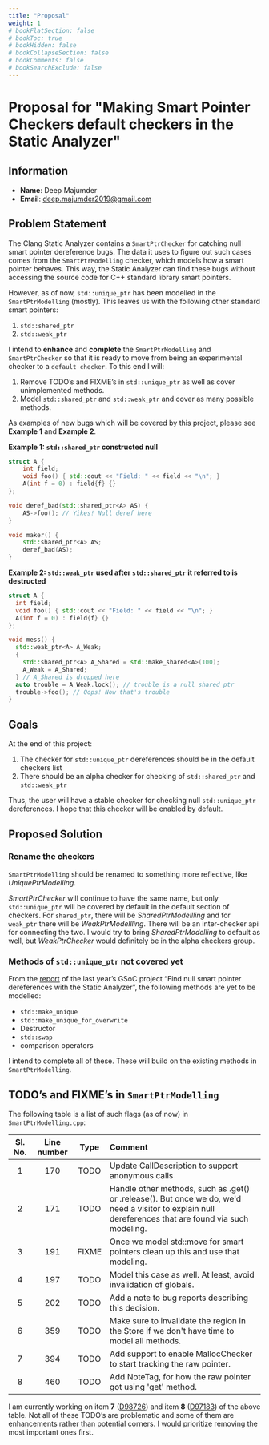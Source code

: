 ```yaml
---
title: "Proposal"
weight: 1
# bookFlatSection: false
# bookToc: true
# bookHidden: false
# bookCollapseSection: false
# bookComments: false
# bookSearchExclude: false
---
```


# Proposal for "Making Smart Pointer Checkers default checkers in the Static Analyzer"

## Information

- **Name**: Deep Majumder
- **Email**: deep.majumder2019@gmail.com

## Problem Statement

The Clang Static Analyzer contains a `SmartPtrChecker` for catching null smart pointer dereference bugs. The data it uses to figure out such cases comes from the `SmartPtrModelling` checker, which models how a smart pointer behaves. This way, the Static Analyzer can find these bugs without accessing the source code for C++ standard library smart pointers.

However, as of now, `std::unique_ptr` has been modelled in the `SmartPtrModelling` (mostly). This leaves us with the following other standard smart pointers:

1) `std::shared_ptr`
2) `std::weak_ptr`

I intend to **enhance** and **complete** the `SmartPtrModelling` and `SmartPtrChecker` so that it is ready to move from being an experimental checker to a `default checker`. To this end I will:
1) Remove TODO’s and FIXME’s in `std::unique_ptr` as well as cover unimplemented methods.
1) Model `std::shared_ptr` and `std::weak_ptr` and cover as many possible methods.

As examples of new bugs which will be covered by this project, please see **Example 1** and **Example 2**.

**Example 1: `std::shared_ptr` constructed null**
```cpp
struct A {
    int field;
    void foo() { std::cout << "Field: " << field << "\n"; }
    A(int f = 0) : field{f} {}
};

void deref_bad(std::shared_ptr<A> AS) {
    AS->foo(); // Yikes! Null deref here
}

void maker() {
    std::shared_ptr<A> AS;
    deref_bad(AS);
}
```

**Example 2: `std::weak_ptr` used after `std::shared_ptr` it referred to is destructed**

```cpp
struct A {
  int field;
  void foo() { std::cout << "Field: " << field << "\n"; }
  A(int f = 0) : field{f} {}
};

void mess() {
  std::weak_ptr<A> A_Weak;
  {
	std::shared_ptr<A> A_Shared = std::make_shared<A>(100);
	A_Weak = A_Shared;
  } // A_Shared is dropped here
  auto trouble = A_Weak.lock(); // trouble is a null shared_ptr
  trouble->foo(); // Oops! Now that's trouble
}
```

## Goals

At the end of this project:

1) The checker for `std::unique_ptr` dereferences should be in the default checkers list
2) There should be an alpha checker for checking of `std::shared_ptr` and `std::weak_ptr`

Thus, the user will have a stable checker for checking null `std::unique_ptr` dereferences. I hope that this checker will be enabled by default.

## Proposed Solution

### Rename the checkers

`SmartPtrModelling` should be renamed to something more reflective, like *UniquePtrModelling*.

*SmartPtrChecker* will continue to have the same name, but only `std::unique_ptr` will be covered by default in the default section of checkers. For `shared_ptr`, there will be *SharedPtrModellling* and for `weak_ptr` there will be *WeakPtrModellling*. There will be an inter-checker api for connecting the two. I would try to bring *SharedPtrModelling* to default as well, but *WeakPtrChecker* would definitely be in the alpha checkers group.

### Methods of `std::unique_ptr` not covered yet

From the [report](https://docs.google.com/document/d/1WZSt45kZUhg0UbOv0HXBhyEYaHrb-G-TpEhj_nU041Q/edit#heading=h.5mykosj4yack) of the last year’s GSoC project “Find null smart pointer dereferences with the Static Analyzer”, the following methods are yet to be modelled:
- `std::make_unique`
- `std::make_unique_for_overwrite`
- Destructor
- `std::swap`
- comparison operators

I intend to complete all of these. These will build on the existing methods in `SmartPtrModelling`.

## TODO’s and FIXME’s in `SmartPtrModelling`

The following table is a list of such flags (as of now) in `SmartPtrModelling.cpp`:

| Sl. No. | Line number | Type | Comment |
|:--------:|:-------------:|:------:|:---------|
| 1 | 170 | TODO | Update CallDescription to support anonymous calls |
| 2 | 171 | TODO | Handle other methods, such as .get() or .release(). But once we do, we'd need a visitor to explain null dereferences that are found via such modeling. |
| 3 | 191 | FIXME | Once we model std::move for smart pointers clean up this and use that modeling. |
| 4 | 197 | TODO | Model this case as well. At least, avoid invalidation of globals. |
| 5 | 202 | TODO | Add a note to bug reports describing this decision. |
| 6 | 359 | TODO | Make sure to invalidate the region in the Store if we don't have time to model all methods. |
| 7 | 394 | TODO | Add support to enable MallocChecker to start tracking the raw pointer. |
| 8 | 460 | TODO | Add NoteTag, for how the raw pointer got using 'get' method.

I am currently working on item **7** ([D98726](https://reviews.llvm.org/D98726)) and item **8** ([D97183](https://reviews.llvm.org/D97183)) of the above table. Not all of these TODO’s are problematic and some of them are enhancements rather than potential corners. I would prioritize removing the most important ones first. 